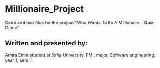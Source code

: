 # Millionaire_Project
Code and text files for the project "Who Wants To Be A Millionaire - Quiz Game"

## Written and presented by: 
Amira Emin
student at Sofia University, FMI, 
major: Software engineering, year 1, sem. 1

